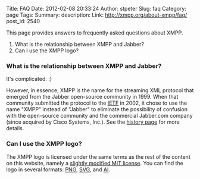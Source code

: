 Title: FAQ
Date: 2012-02-08 20:33:24
Author: stpeter
Slug: faq
Category: page
Tags: 
Summary: description:
Link: http://xmpp.org/about-xmpp/faq/
post_id: 2540


This page provides answers to frequently asked questions about XMPP.

1. What is the relationship between XMPP and Jabber?
2. Can I use the XMPP logo?

### What is the relationship between XMPP and Jabber?

It's complicated. :)

However, in essence, XMPP is the name for the streaming XML protocol that emerged from the Jabber open-source community in 1999. When that community submitted the protocol to the [IETF](http://www.ietf.org/) in 2002, it chose to use the name "XMPP" instead of "Jabber" to eliminate the possibility of confusion with the open-source community and the commercial Jabber.com company (since acquired by Cisco Systems, Inc.). See the [history page](/about-xmpp/history/) for more details.

### Can I use the XMPP logo?

The XMPP logo is licensed under the same terms as the rest of the content on this website, namely a [slightly modified MIT license](/about-xmpp/xsf/xsf-ipr-policy/#legal). You can find the logo in several formats: [PNG](/images/xmpp.png), [SVG](/images/xmpp.svg), and [AI](/images/xmpp.ai).
